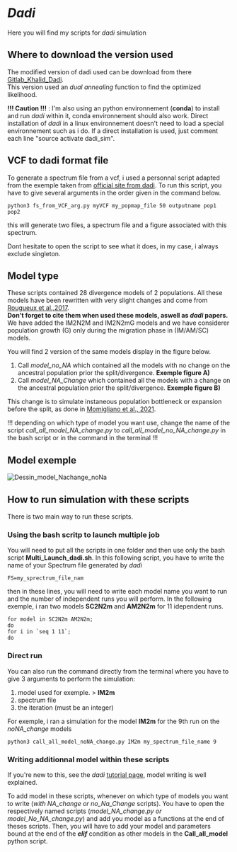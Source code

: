 #  ***Dadi***
Here you will find my scripts for *dadi* simulation

## Where to download the version used
The modified version of dadi used can be download from there [Gitlab_Khalid_Dadi](https://gitlab.mbb.univ-montp2.fr/khalid/dadi/-/tree/master).                           
This version used an *dual annealing* function to find the optimized likelihood.

**!!! Caution !!!** : I'm also using an python environnement (**conda**) to install and run *dadi* within it, conda environnement should also work.
Direct installation of *dadi* in a linux environnement doesn't need to load a special environnement such as i do.
If a direct installation is used, just comment each line "source activate dadi_sim".
## VCF to dadi format file
To generate a spectrum file from a vcf, i used a personnal script adapted from the exemple taken from [official site from dadi](https://dadi.readthedocs.io/en/latest/user-guide/importing-data/). 
To run this script, you have to give several arguments in the order given in the command below. 

``` 
python3 fs_from_VCF_arg.py myVCF my_popmap_file 50 outputname pop1 pop2 
``` 
this will generate two files, a spectrum file and a figure associated with this spectrum.

Dont hesitate to open the script to see what it does, in my case, i always exclude singleton. 

## Model type
These scripts contained 28 divergence models of 2 populations.  All these models have been rewritten with very slight changes and come from [Rougueux et al.,2017](https://doi.org/10.1093/gbe/evx150).                                                                                                                                 
**Don't forget to cite them when used these models, aswell as ***dadi*** papers.**
We have added the IM2N2M and IM2N2mG models and we have considerer population growth (G) only during the migration phase in (IM/AM/SC) models.

You will find 2 version of the same models display in the figure below.
1. Call *model_no_NA* which contained all the models with no change on the ancestral population prior the split/divergence. **Exemple figure A)** 
2. Call *model_NA_Change* which contained all the models with a change on the ancestral population prior the split/divergence. **Exemple figure B)**

This change is to simulate instaneous population bottleneck or expansion before the split, as done in  [Momigliano et al., 2021](https://doi.org/10.1093/molbev/msab047).


!!! depending on which type of model you want use, change the name of the script *call_all_model_NA_change.py* to *call_all_model_no_NA_change.py* in the bash script or in the command in the terminal !!!

## Model exemple
![Dessin_model_Nachange_noNa](https://user-images.githubusercontent.com/84977797/135247836-5f909cd9-d56e-430e-a3c8-7adb79249ef7.png)

## How to run simulation with these scripts
There is two main way to run these scripts.

### Using the bash scritp to launch multiple job

You will need to put all the scripts in one folder and then use only the bash script  **Multi_Launch_dadi.sh**.
In this following script, you have to write the name of your Spectrum file generated by *dadi*
``` 
FS=my_sprectrum_file_nam
``` 

then in these lines, you will need to write each model name you want to run and the number of independent runs you will perform.
In the following exemple, i ran two models **SC2N2m** and **AM2N2m** for 11 idependent runs.
``` 
for model in SC2N2m AM2N2m;
do
for i in `seq 1 11`;
do
``` 

### Direct run 
You can also run the command directly from the terminal where you have to give 3 arguments to perform the simulation:

1. model used for exemple.  > **IM2m**
2. spectrum file
3. the iteration (must be an integer)

For exemple, i ran a simulation for the model **IM2m** for the 9th run on the *noNA_change* models
```
python3 call_all_model_noNA_change.py IM2m my_spectrum_file_name 9 
```

### Writing additionnal model within these scripts

If you're new to this, see the *dadi* [tutorial page](https://dadi.readthedocs.io/en/latest/), model writing is well explained.

To add model in these scripts, whenever on which type of models you want to write (*with NA_change or no_Na_Change* scripts).
You have to open the respectively named scripts (*model_NA_change.py or model_No_NA_change.py*) and add you model as a functions at the end of theses scripts.
Then, you will have to add your model and parameters bound at the end of the  ***elif*** condition as other models in the **Call_all_model** python script.




